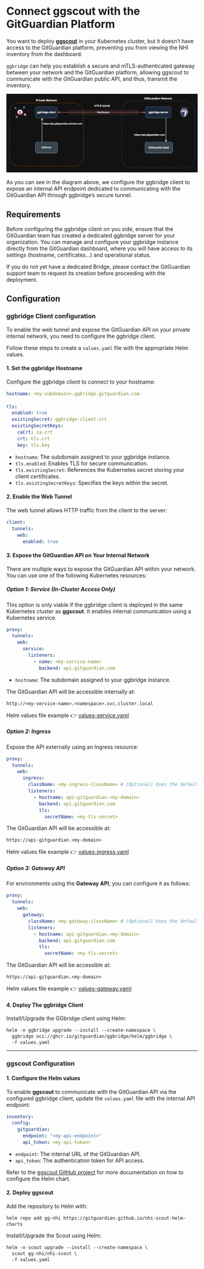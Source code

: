 # Connect ggscout with the GitGuardian Platform

You want to deploy **[ggscout](https://docs.gitguardian.com/ggscout-docs/home)** in your Kubernetes cluster, but it doesn’t have access to the GitGuardian platform, preventing you from viewing the NHI inventory from the dashboard.

`ggbridge` can help you establish a secure and mTLS-authenticated gateway between your network and the GitGuardian platform, allowing ggscout to communicate with the GitGuardian public API, and thus, transmit the inventory.

![nhi-scout](../../docs/images/ggscout.drawio.png)

As you can see in the diagram above, we configure the ggbridge client to expose an internal API endpoint dedicated to communicating with the GitGuardian API through ggbridge’s secure tunnel.

## Requirements

Before configuring the ggbridge client on you side, ensure that the GitGuardian team has created a dedicated ggbridge server for your organization.
You can manage and configure your ggbridge instance directly from the GitGuardian dashboard, where you will have access to its settings (hostname, certificates...) and operational status.

If you do not yet have a dedicated Bridge, please contact the GitGuardian support team to request its creation before proceeding with the deployment.

## Configuration

### ggbridge Client configuration

To enable the web tunnel and expose the GitGuardian API on your private internal network, you need to configure the ggbridge client.

Follow these steps to create a `values.yaml` file with the appropriate Helm values.

#### 1. Set the ggbridge Hostname

Configure the ggbridge client to connect to your hostname:

```yaml
hostname: <my-subdomain>.ggbridge.gitguardian.com

tls:
  enabled: true
  existingSecret: ggbridge-client-crt
  existingSecretKeys:
    caCrt: ca.crt
    crt: tls.crt
    key: tls.key
```

- `hostname`: The subdomain assigned to your ggbridge instance.
- `tls.enabled`: Enables TLS for secure communication.
- `tls.existingSecret`: References the Kubernetes secret storing your client certificates.
- `tls.existingSecretKeys`: Specifies the keys within the secret.

#### 2. Enable the Web Tunnel

The web tunnel allows HTTP traffic from the client to the server:

```yaml
client:
  tunnels:
    web:
      enabled: true
```

#### 3. Expose the GitGuardian API on Your Internal Network

There are multiple ways to expose the GitGuardian API within your network. You can use one of the following Kubernetes resources:

##### **Option 1: Service (In-Cluster Access Only)**

This option is only viable if the ggbridge client is deployed in the same Kubernetes cluster as **ggscout**. It enables internal communication using a Kubernetes service.

```yaml
proxy:
  tunnels:
    web:
      service:
        listeners:
          - name: <my-service-name>
            backend: api.gitguardian.com
```

- `hostname`: The subdomain assigned to your ggbridge instance.

The GitGuardian API will be accessible internally at:

```
http://<my-service-name>.<namespace>.svc.cluster.local
```

Helm values file example 👉 [values-service.yaml](./helm/values-service.yaml)

##### **Option 2: Ingress**

Expose the API externally using an Ingress resource:

```yaml
proxy:
  tunnels:
    web:
      ingress:
        className: <my-ingress-className> # (Optional) Uses the default Ingress class if not set
        listeners:
          - hostname: api-gitguardian.<my-domain>
            backend: api.gitguardian.com
            tls:
              secretName: <my-tls-secret>
```

The GitGuardian API will be accessible at:

```
https://api-gitguardian.<my-domain>
```

Helm values file example 👉 [values-ingress.yaml](./helm/values-ingress.yaml)

##### **Option 3: Gateway API**

For environments using the **Gateway API**, you can configure it as follows:

```yaml
proxy:
  tunnels:
    web:
      gateway:
        className: <my-gateway-className> # (Optional) Uses the default Gateway class if not set
        listeners:
          - hostname: api-gitguardian.<my-domain>
            backend: api.gitguardian.com
            tls:
              secretName: <my-tls-secret>
```

The GitGuardian API will be accessible at:

```
https://api-gitguardian.<my-domain>
```

Helm values file example 👉 [values-gateway.yaml](./helm/values-gateway.yaml)

#### 4. Deploy The ggbridge Client

Install/Upgrade the GGbridge client using Helm:

```shell
helm -n ggbridge upgrade --install --create-namespace \
  ggbridge oci://ghcr.io/gitguardian/ggbridge/helm/ggbridge \
  -f values.yaml
```

---

### ggscout Configuration

#### 1. Configure the Helm values

To enable **ggscout** to communicate with the GitGuardian API via the configured ggbridge client, update the `values.yaml` file with the internal API endpoint:

```yaml
inventory:
  config:
    gitguardian:
      endpoint: "<my-api-endpoint>"
      api_token: <my-api-token>
```

- `endpoint`: The internal URL of the GitGuardian API.
- `api_token`: The authentication token for API access.

Refer to the [ggscout GitHub project](https://github.com/GitGuardian/nhi-scout-helm-charts) for more documentation on how to configure the Helm chart.

#### 2. Deploy ggscout

Add the repository to Helm with:

```shell
helm repo add gg-nhi https://gitguardian.github.io/nhi-scout-helm-charts
```

Install/Upgrade the Scout using Helm:

```shell
helm -n scout upgrade --install --create-namespace \
  scout gg-nhi/nhi-scout \
  -f values.yaml
```
